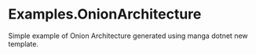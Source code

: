 # Examples.OnionArchitecture

Simple example of Onion Architecture generated using manga dotnet new template.
